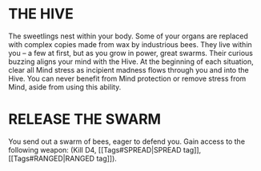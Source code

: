 # THE HIVE
The sweetlings nest within your body. Some of your organs are replaced with complex copies made from wax by industrious bees. They live within you – a few at first, but as you grow in power, great swarms. Their curious buzzing aligns your mind with the Hive.
At the beginning of each situation, clear all Mind stress as incipient madness flows through you and into the Hive. You can never benefit from Mind protection or remove stress from Mind, aside from using this ability.

# RELEASE THE SWARM
You send out a swarm of bees, eager to defend you. Gain access to the following weapon: (Kill D4, [[Tags#SPREAD|SPREAD tag]], [[Tags#RANGED|RANGED tag]]).